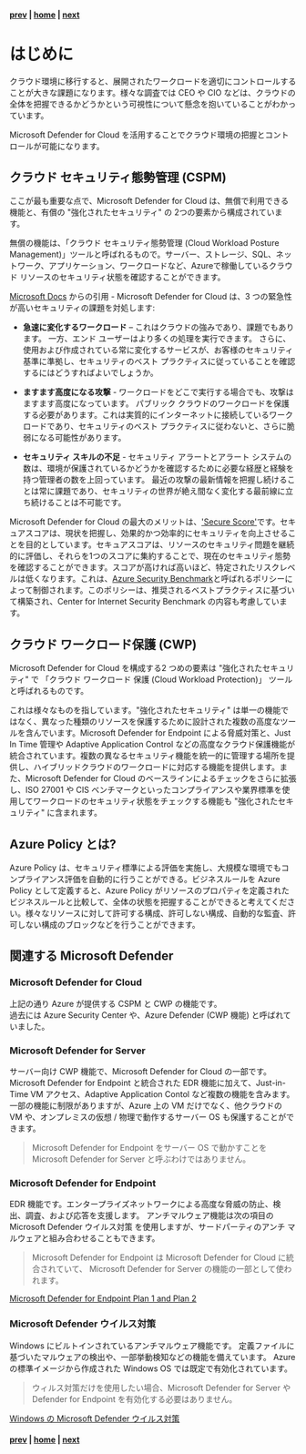 #### [prev](./welcome.md) | [home](./welcome.md)  | [next](./findings.md)

# はじめに

クラウド環境に移行すると、展開されたワークロードを適切にコントロールすることが大きな課題になります。様々な調査では CEO や CIO などは、クラウドの全体を把握できるかどうかという可視性について懸念を抱いていることがわかっています。

Microsoft Defender for Cloud を活用することでクラウド環境の把握とコントロールが可能になります。



## クラウド セキュリティ態勢管理 (CSPM)

ここが最も重要な点で、Microsoft Defender for Cloud は、無償で利用できる機能と、有償の "強化されたセキュリティ" の 2つの要素から構成されています。

無償の機能は、「クラウド セキュリティ態勢管理 (Cloud Workload Posture Management)」ツールと呼ばれるもので。サーバー、ストレージ、SQL、ネットワーク、アプリケーション、ワークロードなど、Azureで稼働しているクラウド リソースのセキュリティ状態を確認することができます。

[Microsoft Docs](https://docs.microsoft.com/ja-jp/azure/security-center/security-center-introduction) からの引用 - Microsoft Defender for Cloud は、3 つの緊急性が高いセキュリティの課題を対処します:

* **急速に変化するワークロード** – これはクラウドの強みであり、課題でもあります。 一方、エンド ユーザーはより多くの処理を実行できます。 さらに、使用および作成されている常に変化するサービスが、お客様のセキュリティ基準に準拠し、セキュリティのベスト プラクティスに従っていることを確認するにはどうすればよいでしょうか。

* **ますます高度になる攻撃** - ワークロードをどこで実行する場合でも、攻撃はますます高度になっています。 パブリック クラウドのワークロードを保護する必要があります。これは実質的にインターネットに接続しているワークロードであり、セキュリティのベスト プラクティスに従わないと、さらに脆弱になる可能性があります。

* **セキュリティ スキルの不足** - セキュリティ アラートとアラート システムの数は、環境が保護されているかどうかを確認するために必要な経歴と経験を持つ管理者の数を上回っています。 最近の攻撃の最新情報を把握し続けることは常に課題であり、セキュリティの世界が絶え間なく変化する最前線に立ち続けることは不可能です。

Microsoft Defender for Cloud の最大のメリットは、['Secure Score'](https://docs.microsoft.com/en-us/azure/security-center/secure-score-security-controls#security-controls-and-their-recommendations)です。セキュアスコアは、現状を把握し、効果的かつ効率的にセキュリティを向上させることを目的としています。セキュアスコアは、リソースのセキュリティ問題を継続的に評価し、それらを1つのスコアに集約することで、現在のセキュリティ態勢を確認することができます。スコアが高ければ高いほど、特定されたリスクレベルは低くなります。これは、[Azure Security Benchmark](https://docs.microsoft.com/en-us/security/benchmark/azure/baselines/security-center-security-baseline?toc=/azure/security-center/TOC.json)と呼ばれるポリシーによって制御されます。このポリシーは、推奨されるベストプラクティスに基づいて構築され、Center for Internet Security Benchmark の内容も考慮しています。


## クラウド ワークロード保護 (CWP)

Microsoft Defender for Cloud を構成する2 つめの要素は "強化されたセキュリティ" で 「クラウド ワークロード 保護 (Cloud Workload Protection)」 ツールと呼ばれるものです。

これは様々なものを指しています。"強化されたセキュリティ" は単一の機能ではなく、異なった種類のリソースを保護するために設計された複数の高度なツールを含んでいます。Microsoft Defender for Endpoint による脅威対策と、Just In Time 管理や Adaptive Application Control などの高度なクラウド保護機能が統合されています。複数の異なるセキュリティ機能を統一的に管理する場所を提供し、ハイブリッドクラウドのワークロードに対応する機能を提供します。また、Microsoft Defender for Cloud のベースラインによるチェックをさらに拡張し、ISO 27001 や CIS ベンチマークといったコンプライアンスや業界標準を使用してワークロードのセキュリティ状態をチェックする機能も "強化されたセキュリティ" に含まれます。


## Azure Policy とは?

Azure Policy は、セキュリティ標準による評価を実施し、大規模な環境でもコンプライアンス評価を自動的に行うことができる。ビジネスルールを Azure Policy として定義すると、Azure Policy がリソースのプロパティを定義されたビジネスルールと比較して、全体の状態を把握することができると考えてください。様々なリソースに対して許可する構成、許可しない構成、自動的な監査、許可しない構成のブロックなどを行うことができます。


## 関連する Microsoft Defender

### Microsoft Defender for Cloud
上記の通り Azure が提供する CSPM と CWP の機能です。  
過去には Azure Security Center や、Azure Defender (CWP 機能) と呼ばれていました。

### Microsoft Defender for Server
サーバー向け CWP 機能で、Microsoft Defender for Cloud の一部です。  
Microsoft Defender for Endpoint と統合された EDR 機能に加えて、Just-in-Time VM アクセス、Adaptive Application Contol など複数の機能を含みます。
一部の機能に制限がありますが、Azure 上の VM だけでなく、他クラウドの VM や、オンプレミスの仮想 / 物理で動作するサーバー OS も保護することができます。
>Microsoft Defender for Endpoint をサーバー OS で動かすことを Microsoft Defender for Server と呼ぶわけではありません。

### Microsoft Defender for Endpoint
EDR 機能です。エンタープライズネットワークによる高度な脅威の防止、検出、調査、および応答を支援します。
アンチマルウェア機能は次の項目の Microsoft Defender ウイルス対策 を使用しますが、サードパーティのアンチ マルウェアと組み合わせることもできます。

> Microsoft Defender for Endpoint は Microsoft Defender for Cloud に統合されていて、 Microsoft Defender for Server の機能の一部として使われます。

[Microsoft Defender for Endpoint Plan 1 and Plan 2](https://docs.microsoft.com/ja-jp/microsoft-365/security/defender-endpoint/defender-endpoint-plan-1-2?view=o365-worldwide)

### Microsoft Defender ウイルス対策
Windows にビルトインされているアンチマルウェア機能です。 定義ファイルに基づいたマルウェアの検出や、一部挙動検知などの機能を備えています。
Azure の標準イメージから作成された Windows OS では既定で有効化されています。
> ウィルス対策だけを使用したい場合、Microsoft Defender for Server や Defender for Endpoint を有効化する必要はありません。

[Windows の Microsoft Defender ウイルス対策](https://docs.microsoft.com/ja-jp/microsoft-365/security/defender-endpoint/microsoft-defender-antivirus-windows?view=o365-worldwide)



#### [prev](./welcome.md) | [home](./welcome.md)  | [next](./findings.md)